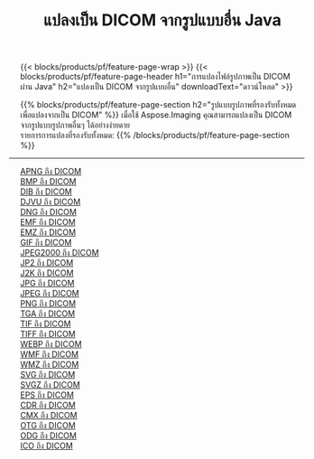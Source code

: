 ﻿---
title: แปลงเป็น DICOM จากรูปแบบอื่น Java 
weight: 3920
url: /th/java/conversion/to/dicom 
lang: th
langdirlevel: 2
locales: zh-hans,ja,it,ru,de,es,fr,nl,id,lt,pl,pt,vi,tr,ko,zh-hant,ar,hi,th,sv,cs,uk,he
description: เมื่อใช้ Aspose.Imaging คุณสามารถแปลงเป็น DICOM จากรูปแบบอื่นได้อย่างง่ายดาย
---

{{< blocks/products/pf/feature-page-wrap >}}
{{< blocks/products/pf/feature-page-header h1="การแปลงไฟล์รูปภาพเป็น DICOM ผ่าน Java" h2="แปลงเป็น DICOM จากรูปแบบอื่น" downloadText="ดาวน์โหลด" >}}


{{% blocks/products/pf/feature-page-section  h2="รูปแบบรูปภาพที่รองรับทั้งหมดเพื่อแปลงจากเป็น DICOM" %}}
เมื่อใช้ Aspose.Imaging คุณสามารถแปลงเป็น DICOM จากรูปแบบรูปภาพอื่นๆ ได้อย่างง่ายดาย
<br/>
รายการการแปลงที่รองรับทั้งหมด:
{{% /blocks/products/pf/feature-page-section %}}
<div class="container-fluid productfamilypage bg-gray">
    <div class="convertypes bg-gray agp-content section">
        <div class="container">
		<hr style="margin-left:-20px;"/>
		<div class="row other-converters">
		    <div class='col-md-2 other-converter remove-lp remove-rp'><a href="/imaging/th/java/conversion/apng-to-dicom" >APNG ถึง DICOM</a></div>
<div class='col-md-2 other-converter remove-lp remove-rp'><a href="/imaging/th/java/conversion/bmp-to-dicom" >BMP ถึง DICOM</a></div>
<div class='col-md-2 other-converter remove-lp remove-rp'><a href="/imaging/th/java/conversion/dib-to-dicom" >DIB ถึง DICOM</a></div>
<div class='col-md-2 other-converter remove-lp remove-rp'><a href="/imaging/th/java/conversion/djvu-to-dicom" >DJVU ถึง DICOM</a></div>
<div class='col-md-2 other-converter remove-lp remove-rp'><a href="/imaging/th/java/conversion/dng-to-dicom" >DNG ถึง DICOM</a></div>
<div class='col-md-2 other-converter remove-lp remove-rp'><a href="/imaging/th/java/conversion/emf-to-dicom" >EMF ถึง DICOM</a></div>
<div class='col-md-2 other-converter remove-lp remove-rp'><a href="/imaging/th/java/conversion/emz-to-dicom" >EMZ ถึง DICOM</a></div>
<div class='col-md-2 other-converter remove-lp remove-rp'><a href="/imaging/th/java/conversion/gif-to-dicom" >GIF ถึง DICOM</a></div>
<div class='col-md-2 other-converter remove-lp remove-rp'><a href="/imaging/th/java/conversion/jpeg2000-to-dicom" >JPEG2000 ถึง DICOM</a></div>
<div class='col-md-2 other-converter remove-lp remove-rp'><a href="/imaging/th/java/conversion/jp2-to-dicom" >JP2 ถึง DICOM</a></div>
<div class='col-md-2 other-converter remove-lp remove-rp'><a href="/imaging/th/java/conversion/j2k-to-dicom" >J2K ถึง DICOM</a></div>
<div class='col-md-2 other-converter remove-lp remove-rp'><a href="/imaging/th/java/conversion/jpg-to-dicom" >JPG ถึง DICOM</a></div>
<div class='col-md-2 other-converter remove-lp remove-rp'><a href="/imaging/th/java/conversion/jpeg-to-dicom" >JPEG ถึง DICOM</a></div>
<div class='col-md-2 other-converter remove-lp remove-rp'><a href="/imaging/th/java/conversion/png-to-dicom" >PNG ถึง DICOM</a></div>
<div class='col-md-2 other-converter remove-lp remove-rp'><a href="/imaging/th/java/conversion/tga-to-dicom" >TGA ถึง DICOM</a></div>
<div class='col-md-2 other-converter remove-lp remove-rp'><a href="/imaging/th/java/conversion/tif-to-dicom" >TIF ถึง DICOM</a></div>
<div class='col-md-2 other-converter remove-lp remove-rp'><a href="/imaging/th/java/conversion/tiff-to-dicom" >TIFF ถึง DICOM</a></div>
<div class='col-md-2 other-converter remove-lp remove-rp'><a href="/imaging/th/java/conversion/webp-to-dicom" >WEBP ถึง DICOM</a></div>
<div class='col-md-2 other-converter remove-lp remove-rp'><a href="/imaging/th/java/conversion/wmf-to-dicom" >WMF ถึง DICOM</a></div>
<div class='col-md-2 other-converter remove-lp remove-rp'><a href="/imaging/th/java/conversion/wmz-to-dicom" >WMZ ถึง DICOM</a></div>
<div class='col-md-2 other-converter remove-lp remove-rp'><a href="/imaging/th/java/conversion/svg-to-dicom" >SVG ถึง DICOM</a></div>
<div class='col-md-2 other-converter remove-lp remove-rp'><a href="/imaging/th/java/conversion/svgz-to-dicom" >SVGZ ถึง DICOM</a></div>
<div class='col-md-2 other-converter remove-lp remove-rp'><a href="/imaging/th/java/conversion/eps-to-dicom" >EPS ถึง DICOM</a></div>
<div class='col-md-2 other-converter remove-lp remove-rp'><a href="/imaging/th/java/conversion/cdr-to-dicom" >CDR ถึง DICOM</a></div>
<div class='col-md-2 other-converter remove-lp remove-rp'><a href="/imaging/th/java/conversion/cmx-to-dicom" >CMX ถึง DICOM</a></div>
<div class='col-md-2 other-converter remove-lp remove-rp'><a href="/imaging/th/java/conversion/otg-to-dicom" >OTG ถึง DICOM</a></div>
<div class='col-md-2 other-converter remove-lp remove-rp'><a href="/imaging/th/java/conversion/odg-to-dicom" >ODG ถึง DICOM</a></div>
<div class='col-md-2 other-converter remove-lp remove-rp'><a href="/imaging/th/java/conversion/ico-to-dicom" >ICO ถึง DICOM</a></div>
                </div>
        </div>
    </div>
</div>
<br/>

